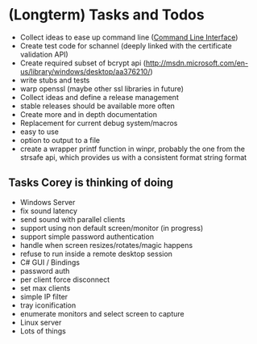# (Longterm) Tasks and Todos
* Collect ideas to ease up command line ([Command Line Interface](https://github.com/FreeRDP/FreeRDP/wiki/CommandLineInterface))
* Create test code for schannel (deeply linked with the certificate validation API)
* Create required subset of bcrypt api (http://msdn.microsoft.com/en-us/library/windows/desktop/aa376210/)
 * write stubs and tests
 * warp openssl (maybe other ssl libraries in future)
* Collect ideas and define a release management
 * stable releases should be available more often
* Create more and in depth documentation
* Replacement for current debug system/macros
 * easy to use
 * option to output to a file
 * create a wrapper printf function in winpr, probably the one from the strsafe api, which provides us with a consistent format string format

## Tasks Corey is thinking of doing
* Windows Server
 * fix sound latency
 * send sound with parallel clients
 * support using non default screen/monitor (in progress)
 * support simple password authentication
 * handle when screen resizes/rotates/magic happens
 * refuse to run inside a remote desktop session
* C# GUI / Bindings
 * password auth
 * per client force disconnect
 * set max clients
 * simple IP filter
 * tray iconification
 * enumerate monitors and select screen to capture
* Linux server
 * Lots of things